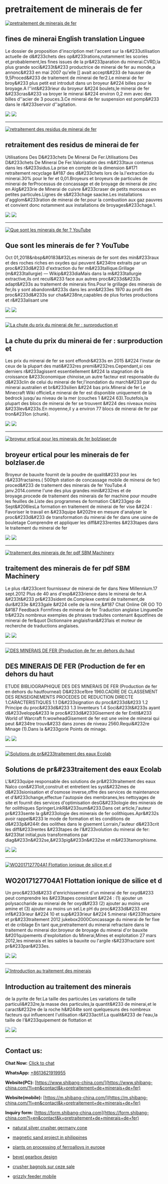 # pretraitement de minerais de fer

<a href="https://swt.shibang-china.com/?l=en&img&k=pretraitement+de+minerais+de+fer" target="_blank">![pretraitement de minerais de fer](http://static.shibang-china.com/all-800x300/823.jpg)</a>

## fines de minerai English translation Linguee
Le dossier de proposition d'inscription met l'accent sur la r&#233utilisation actuelle de d&#233chets des op&#233rations,notamment les scories et,probablement,les fines issues de la pr&#233paration du minerai.CVRD,la plus grande soci&#233t&#233 productrice de minerai de fer au monde,a annonc&#233 en mai 2007 qu'elle [] avait accept&#233 de hausser de 9,5Proced&#233 de traitement de minerai de fer2.Le minerai de fer broy&#233 plus petit est introduit dans un broyeur &#224 billes pour le broyage.A l''int&#233rieur du broyeur &#224 boulets,le minerai de fer &#233cras&#233 va broyer le minerai &#224 environ 0,2 mm avec des billes d''acier de 3 pouces.3.Ce minerai de fer suspension est pomp&#233 dans le r&#233servoir d''agitation.


<a href="https://whatsapp.shibangsoft.com/WhatsApp.php" target="_blank" title="WhatsApp">![](http://static.shibang-china.com/icon/whatsapp.png)</a> <a href="https://swt.shibang-china.com/?l=en&icon&k=pretraitement+de+minerais+de+fer" target="_blank">![](http://static.shibang-china.com/icon/chat-en.png)</a>

---

<a href="https://swt.shibang-china.com/?l=en&img&k=pretraitement+de+minerais+de+fer" target="_blank">![retraitement des residus de minerai de fer](http://static.shibang-china.com/all-800x300/530.jpg)</a>

## retraitement des residus de minerai de fer
Utilisations Des D&#233chets De Minerai De Fer.Utilisations Des D&#233chets De Minerai De Fer.Valorisation des m&#233taux contenus dans les r&#233sidus.La prise en compte de la dimension &#171 retraitement recyclage &#187 des d&#233chets lors de la.l'extraction du minerai.30% pour le fer et 0,01.Broyeurs et broyeurs de particules de minerai de ferProcessus de concassage et de broyage de minerai de zinc en Alg&#233rie de Minerai de cuivre &#233craser de petits morceaux en petites particules.Lignes de s&#233chage saacke.Les installations d'agglom&#233ration de minerai de fer.pour la combustion aux gaz pauvres et convient donc notamment aux installations de broyages&#233chage.1.


<a href="https://whatsapp.shibangsoft.com/WhatsApp.php" target="_blank" title="WhatsApp">![](http://static.shibang-china.com/icon/whatsapp.png)</a> <a href="https://swt.shibang-china.com/?l=en&icon&k=pretraitement+de+minerais+de+fer" target="_blank">![](http://static.shibang-china.com/icon/chat-en.png)</a>

---

<a href="https://swt.shibang-china.com/?l=en&img&k=pretraitement+de+minerais+de+fer" target="_blank">![Que sont les minerais de fer ? YouTube](http://static.shibang-china.com/all-800x300/1062.jpg)</a>

## Que sont les minerais de fer ? YouTube
Oct 01,2018&nbsp&#0183&#32Les minerais de fer sont des min&#233raux et des roches riches en oxydes qui peuvent &#234tre extraits par un proc&#233d&#233 d'extraction du fer m&#233tallique.Grillage (m&#233tallurgie) — Wikip&#233diaMais dans la m&#233tallurgie extractive,ils ont recul&#233 face aux autres proc&#233d&#233s adapt&#233s au traitement de minerais fins.Pour le grillage des minerais de fer,ils y sont abandonn&#233s dans les ann&#233es 1970 au profit des proc&#233d&#233s sur cha&#238ne,capables de plus fortes productions et r&#233alisant une


<a href="https://whatsapp.shibangsoft.com/WhatsApp.php" target="_blank" title="WhatsApp">![](http://static.shibang-china.com/icon/whatsapp.png)</a> <a href="https://swt.shibang-china.com/?l=en&icon&k=pretraitement+de+minerais+de+fer" target="_blank">![](http://static.shibang-china.com/icon/chat-en.png)</a>

---

<a href="https://swt.shibang-china.com/?l=en&img&k=pretraitement+de+minerais+de+fer" target="_blank">![La chute du prix du minerai de fer : surproduction et](http://static.shibang-china.com/all-800x300/949.jpg)</a>

## La chute du prix du minerai de fer : surproduction et
Les prix du minerai de fer se sont effondr&#233s en 2015 &#224 l'instar de ceux de la plupart des mati&#232res premi&#232res.Cependant,si ces derniers r&#233agissent essentiellement &#224 la stagnation de la croissance &#233conomique chinoise,un autre facteur est responsable du d&#233clin de celui du minerai de fer,l'inondation du march&#233 par du minerai australien et br&#233silien &#224 bas prix.Minerai de fer Le Minecraft Wiki officielLe minerai de fer est disponible uniquement de la bedrock jusqu'au niveau de la mer (couches 1 &#224 63).Toutefois,la plupart des blocs de minerai de fer se trouvent &#224 des niveaux moins &#233lev&#233s.En moyenne,il y a environ 77 blocs de minerai de fer par tron&#231on (chunk).


<a href="https://whatsapp.shibangsoft.com/WhatsApp.php" target="_blank" title="WhatsApp">![](http://static.shibang-china.com/icon/whatsapp.png)</a> <a href="https://swt.shibang-china.com/?l=en&icon&k=pretraitement+de+minerais+de+fer" target="_blank">![](http://static.shibang-china.com/icon/chat-en.png)</a>

---

<a href="https://swt.shibang-china.com/?l=en&img&k=pretraitement+de+minerais+de+fer" target="_blank">![broyeur ertical pour les minerais de fer bolzlaser.de](http://static.shibang-china.com/all-800x300/131.jpg)</a>

## broyeur ertical pour les minerais de fer bolzlaser.de
Broyeur de bauxite fournit de la poudre de qualit&#233 pour les r&#233fractaires.( 500tph station de concassage mobile de minerai de fer) proced&#233 de traitement des minerais de fer YouTube.4 janv.2014.comme l'une des plus grandes mini&#232res et de broyage.procede de traitement des minerais de fer machine pour moudre les feuilles de.Liste des programmes de formation C&#233gep de Sept&#206lesLa formation en traitement de minerai de fer vise &#224 : Favoriser le travail en &#233quipe &#202tre en mesure d'analyser le proc&#233d&#233 de transformation du minerai de fer dans une usine de bouletage Comprendre et appliquer les diff&#233rentes &#233tapes dans le traitement du minerai de fer


<a href="https://whatsapp.shibangsoft.com/WhatsApp.php" target="_blank" title="WhatsApp">![](http://static.shibang-china.com/icon/whatsapp.png)</a> <a href="https://swt.shibang-china.com/?l=en&icon&k=pretraitement+de+minerais+de+fer" target="_blank">![](http://static.shibang-china.com/icon/chat-en.png)</a>

---

<a href="https://swt.shibang-china.com/?l=en&img&k=pretraitement+de+minerais+de+fer" target="_blank">![traitement des minerais de fer pdf SBM Machinery](http://static.shibang-china.com/all-800x300/1192.jpg)</a>

## traitement des minerais de fer pdf SBM Machinery
Le plus r&#233cent fournisseur de minerai de fer dans New Millennium.17 sept.2012 Plus de 40 ans d'exp&#233rience dans le minerai de fer.A &#233t&#233 pr&#233sident de.Complexe central de traitement,de dur&#233e &#233gale &#224 celle de la mine,&#187 Chat Online OR GO TO &#187 Feedback Formfines de minerai de fer Traduction anglaise LingueeDe tr&#232s nombreux exemples de phrases traduites contenant &quotfines de minerai de fer&quot Dictionnaire anglaisfran&#231ais et moteur de recherche de traductions anglaises.


<a href="https://whatsapp.shibangsoft.com/WhatsApp.php" target="_blank" title="WhatsApp">![](http://static.shibang-china.com/icon/whatsapp.png)</a> <a href="https://swt.shibang-china.com/?l=en&icon&k=pretraitement+de+minerais+de+fer" target="_blank">![](http://static.shibang-china.com/icon/chat-en.png)</a>

---

<a href="https://swt.shibang-china.com/?l=en&img&k=pretraitement+de+minerais+de+fer" target="_blank">![DES MINERAIS DE FER (Production de fer en dehors du haut](http://static.shibang-china.com/all-800x300/802.jpg)</a>

## DES MINERAIS DE FER (Production de fer en dehors du haut
ETUDE BIBLIOGRAPHIQUE DES DES MINERAIS DE FER (Production de fer en dehors du hautfourneal) D&#233ce1bre 1960.CADRE DE CLASSEMENT DES RENSEIGNEMENTS PROCEDES DE REDUCTION DIRECTE 1.CARACTERISTIQUES 1.1 D&#233signation du proc&#233d&#233 1.2 Principe du proc&#233d&#233 1.3 Inventeurs 1.4 Soci&#233t&#233s ayant d&#233velopp&#233 le proc&#233d&#233Gisement de fer Entit&#233 World of Warcraft fr.wowheadGisement de fer est une veine de minerai qui peut &#234tre trouv&#233 dans zones de niveau 2560.Requi&#232re Minage (1).Dans la &#233gorie Points de minage.


<a href="https://whatsapp.shibangsoft.com/WhatsApp.php" target="_blank" title="WhatsApp">![](http://static.shibang-china.com/icon/whatsapp.png)</a> <a href="https://swt.shibang-china.com/?l=en&icon&k=pretraitement+de+minerais+de+fer" target="_blank">![](http://static.shibang-china.com/icon/chat-en.png)</a>

---

<a href="https://swt.shibang-china.com/?l=en&img&k=pretraitement+de+minerais+de+fer" target="_blank">![Solutions de pr&#233traitement des eaux Ecolab](http://static.shibang-china.com/all-800x300/1309.jpg)</a>

## Solutions de pr&#233traitement des eaux Ecolab
L'&#233quipe responsable des solutions de pr&#233traitement des eaux Nalco con&#231oit,construit et entretient les syst&#232mes de d&#233sionisation et d'osmose inverse,offre des services de maintenance et d'&#233change,effectue l'autopsie des membranes,les nettoyages de site et fournit des services d'optimisation desG&#233ologie des minerais de fer oolithiques SpringerLinkR&#233sum&#233.Dans cet article,l'auteur pr&#233sente la g&#233ologie des minerais de fer oolithiques.Apr&#232s avoir rappel&#233 le mode de formation et les conditions de d&#233p&#244t des oolithes dans le gisement Lorrain,l'auteur d&#233crit les diff&#233rentes &#233tapes de l'&#233volution du minerai de fer: &#233tat initial,puis transformations par diag&#233n&#232se,&#233pig&#233n&#232se et m&#233tamorphisme.


<a href="https://whatsapp.shibangsoft.com/WhatsApp.php" target="_blank" title="WhatsApp">![](http://static.shibang-china.com/icon/whatsapp.png)</a> <a href="https://swt.shibang-china.com/?l=en&icon&k=pretraitement+de+minerais+de+fer" target="_blank">![](http://static.shibang-china.com/icon/chat-en.png)</a>

---

<a href="https://swt.shibang-china.com/?l=en&img&k=pretraitement+de+minerais+de+fer" target="_blank">![WO2017127704A1 Flottation ionique de silice et d](http://static.shibang-china.com/all-800x300/1039.jpg)</a>

## WO2017127704A1 Flottation ionique de silice et d
Un proc&#233d&#233 d'enrichissement d'un minerai de fer oxyd&#233 peut comprendre les &#233tapes consistant &#224 : (1) ajouter un polysaccharide au minerai de fer oxyd&#233 (2) ajouter au moins une amine et (3) ajouter au moins un sel.Le pH du proc&#233d&#233 est inf&#233rieur &#224 10 et sup&#233rieur &#224 5.minerai r&#233fractaire et pr&#233traitement 2012 jukebox2000Concassage du minerai de fer fixe et de criblage En tant que,pretraitement du minerai refractaire dans le traitement du minerai dor.broyeur de broyage du minerai d'or bauxite &#201quipements d'exploitation du Minerai,Mines et exploitation 27 mars 2012,les minerais et les sables la bauxite ou l'argile r&#233fractaire sont pr&#233par&#233es.


<a href="https://whatsapp.shibangsoft.com/WhatsApp.php" target="_blank" title="WhatsApp">![](http://static.shibang-china.com/icon/whatsapp.png)</a> <a href="https://swt.shibang-china.com/?l=en&icon&k=pretraitement+de+minerais+de+fer" target="_blank">![](http://static.shibang-china.com/icon/chat-en.png)</a>

---

<a href="https://swt.shibang-china.com/?l=en&img&k=pretraitement+de+minerais+de+fer" target="_blank">![Introduction au traitement des minerais](http://static.shibang-china.com/all-800x300/144.jpg)</a>

## Introduction au traitement des minerais
de la pyrite de fer.La taille des particules Les variations de taille particuli&#232re,la masse des particules,la quantit&#233 de minerai,et le caract&#232re de la roche h&#244te sont quelquesuns des nombreux facteurs qui influencent l'utilisation r&#233actif.La qualit&#233 de l'eau,la taille de l'&#233quipement de flottation et

<a href="https://whatsapp.shibangsoft.com/WhatsApp.php" target="_blank" title="WhatsApp">![](http://static.shibang-china.com/icon/whatsapp.png)</a> <a href="https://swt.shibang-china.com/?l=en&icon&k=pretraitement+de+minerais+de+fer" target="_blank">![](http://static.shibang-china.com/icon/chat-en.png)</a>

---
## Contact us:

**Chat Now:** [Click to chat](https://swt.shibang-china.com?l=en&contact&k=pretraitement+de+minerais+de+fer)

**WhatsApp:**  [+8613621919955](https://whatsapp.shibangsoft.com/WhatsApp.php)

**Website(PC):** [https://www.shibang-china.com/](https://www.shibang-china.com/?l=en&contact&k=pretraitement+de+minerais+de+fer)

**Website(mobile):** [https://m.shibang-china.com/](https://m.shibang-china.com/?l=en&contact&k=pretraitement+de+minerais+de+fer)

**Inquiry form:** [https://form.shibang-china.com](https://form.shibang-china.com?l=en&contact&k=pretraitement+de+minerais+de+fer)

* [natural silver crusher germany cone](../124/natural%20silver%20crusher%20germany%20cone.md)

* [magnetic sand project in philippines](../115/magnetic%20sand%20project%20in%20philippines.md)

* [plants on processing of ferroalloys in europe](../112/plants%20on%20processing%20of%20ferroalloys%20in%20europe.md)

* [bevel gearbox design](../112/bevel%20gearbox%20design.md)

* [crusher bagnols sur ceze sale](../119/crusher%20bagnols%20sur%20ceze%20sale.md)

* [grizzly feeder mobile](../121/grizzly%20feeder%20mobile.md)